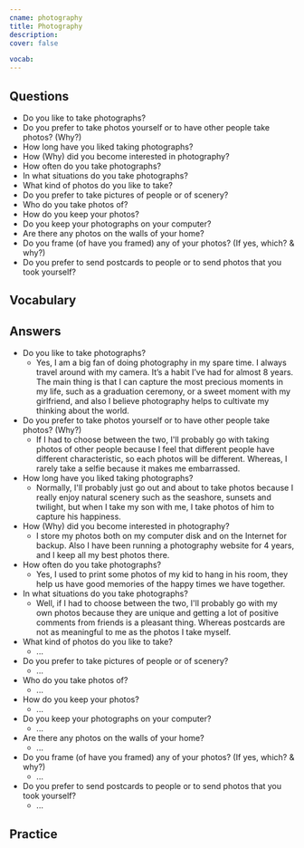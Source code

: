 ```yaml
---
cname: photography
title: Photography
description: 
cover: false

vocab:
---
```

<banner></banner>

## Questions

- Do you like to take photographs?
- Do you prefer to take photos yourself or to have other people take photos? (Why?)
- How long have you liked taking photographs?
- How (Why) did you become interested in photography?
- How often do you take photographs?
- In what situations do you take photographs?
- What kind of photos do you like to take?
- Do you prefer to take pictures of people or of scenery?
- Who do you take photos of?
- How do you keep your photos?
- Do you keep your photographs on your computer?
- Are there any photos on the walls of your home?
- Do you frame (of have you framed) any of your photos? (If yes, which? &amp; why?)
- Do you prefer to send postcards to people or to send photos that you took yourself?

## Vocabulary

<vocab-box></vocab-box>

## Answers

- Do you like to take photographs?
  - Yes, I am a big fan of doing photography in my spare time. I always travel around with my camera. It’s a habit I’ve had for almost 8 years. The main thing is that I can capture the most precious moments in my life, such as a graduation ceremony, or a sweet moment with my girlfriend, and also I believe photography helps to cultivate my thinking about the world.
- Do you prefer to take photos yourself or to have other people take photos? (Why?)
  - If I had to choose between the two, I&#39;ll probably go with taking photos of other people because I feel that different people have different characteristic, so each photos will be different. Whereas, I rarely take a selfie because it makes me embarrassed.
- How long have you liked taking photographs?
  - Normally, I&#39;ll probably just go out and about to take photos because I really enjoy natural scenery such as the seashore, sunsets and twilight, but when I take my son with me, I take photos of him to capture his happiness.
- How (Why) did you become interested in photography?
  - I store my photos both on my computer disk and on the Internet for backup. Also I have been running a photography website for 4 years, and I keep all my best photos there.
- How often do you take photographs?
  - Yes, I used to print some photos of my kid to hang in his room, they help us have good memories of the happy times we have together.
- In what situations do you take photographs?
  - Well, if I had to choose between the two, I&#39;ll probably go with my own photos because they are unique and getting a lot of positive comments from friends is a pleasant thing. Whereas postcards are not as meaningful to me as the photos I take myself.
- What kind of photos do you like to take?
  - ...
- Do you prefer to take pictures of people or of scenery?
  - ...
- Who do you take photos of?
  - ...
- How do you keep your photos?
  - ...
- Do you keep your photographs on your computer?
  - ...
- Are there any photos on the walls of your home?
  - ...
- Do you frame (of have you framed) any of your photos? (If yes, which? &amp; why?)
  - ...
- Do you prefer to send postcards to people or to send photos that you took yourself?
  - ...

## Practice

<qrfooter></qrfooter>
